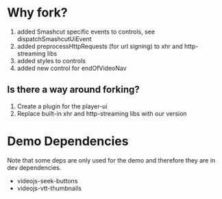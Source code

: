 # Why fork?

1. added Smashcut specific events to controls, see dispatchSmashcutUiEvent
1. added preprocessHttpRequests (for url signing) to xhr and http-streaming libs
1. added styles to controls
1. added new control for endOfVideoNav

## Is there a way around forking?

1. Create a plugin for the player-ui
1. Replace built-in xhr and http-streaming libs with our version

# Demo Dependencies

Note that some deps are only used for the demo and therefore they are in dev dependencies.

* videojs-seek-buttons
* videojs-vtt-thumbnails
